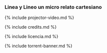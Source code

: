 <br>

### Linea y Lineo un micro relato cartesiano

{% include projector-video.md %}

<!-- content -->

{% include credits.md %}

{% include licencia.md %}

{% include torrent-banner.md %}

<!-- /content -->

<link rel="stylesheet" type="text/css" href="style-projector.css">